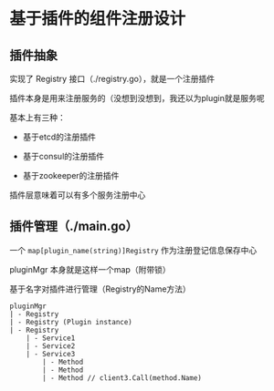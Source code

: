 # 基于插件的组件注册设计

## 插件抽象

实现了 Registry 接口（./registry.go），就是一个注册插件

插件本身是用来注册服务的（没想到没想到，我还以为plugin就是服务呢

基本上有三种：

- 基于etcd的注册插件

- 基于consul的注册插件

- 基于zookeeper的注册插件

插件层意味着可以有多个服务注册中心

## 插件管理（./main.go）

一个 `map[plugin_name(string)]Registry` 作为注册登记信息保存中心

pluginMgr 本身就是这样一个map（附带锁）

基于名字对插件进行管理（Registry的Name方法）

```text
pluginMgr
| - Registry
| - Registry (Plugin instance)
| - Registry
    | - Service1
    | - Service2
    | - Service3
        | - Method
        | - Method
        | - Method // client3.Call(method.Name)
```


